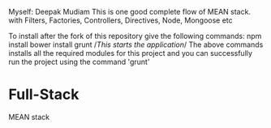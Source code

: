 Myself: Deepak Mudiam
This is one good complete flow of MEAN stack. with Filters, Factories, Controllers, Directives, Node, Mongoose etc

To install
after the fork of this repository give the following commands:
npm install
bower install
grunt /*This starts the application*/
The above commands installs all the required modules for this project and you can successfully run the project using the command 'grunt'
# Full-Stack
MEAN stack
